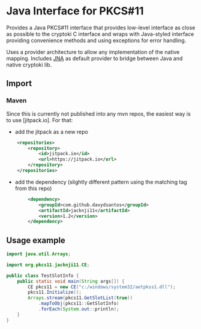 # Java Interface for PKCS#11

Provides a Java PKCS#11 interface that provides low-level interface
as close as possible to the cryptoki C interface and wraps with
Java-styled interface providing convenience methods and using
exceptions for error handling.

Uses a provider architecture to allow any implementation of the 
native mapping.  Includes [JNA](https://github.com/twall/jna)
as default provider to bridge between Java and native cryptoki lib.

## Import
### Maven
Since this is currently not published into any mvn repos, the easiest way is to use [jitpack.io]. For that: 
- add the jitpack as a new repo
```xml
	<repositories>
		<repository>
			<id>jitpack.io</id>
			<url>https://jitpack.io</url>
		</repository>
	</repositories>
```
- add the dependency (slightly different pattern using the matching tag from this repo)
```xml
		<dependency>
			<groupId>com.github.davydsantos</groupId>
			<artifactId>jacknji11</artifactId>
			<version>1.2</version>
		</dependency>
```

## Usage example

```java
import java.util.Arrays;

import org.pkcs11.jacknji11.CE;

public class TestSlotInfo {
    public static void main(String args[]) {
        CE pkcs11 = new CE("c:/windows/system32/aetpkss1.dll");
        pkcs11.Initialize();
        Arrays.stream(pkcs11.GetSlotList(true))
            .mapToObj(pkcs11::GetSlotInfo)
            .forEach(System.out::println);
    }
}
```
